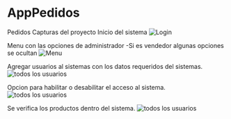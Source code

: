 # AppPedidos
Pedidos
Capturas del proyecto
Inicio del sistema
![Login](src/assets/Capturas/login.png)

Menu con las opciones de administrador 
-Si es vendedor algunas opciones se ocultan
![Menu](src/assets/Capturas/Menu.png)

Agregar usuarios al sistemas con los datos requeridos del sistemas.
![todos los usuarios](src/assets/Capturas/AdminUsuarios.png)

Opcion para habilitar o desabilitar el acceso al sistema.
![todos los usuarios](src/assets/Capturas/todosUsuarios.png)

Se verifica los productos dentro del sistema.
![todos los usuarios](src/assets/Capturas/GuardarProducto.png)

